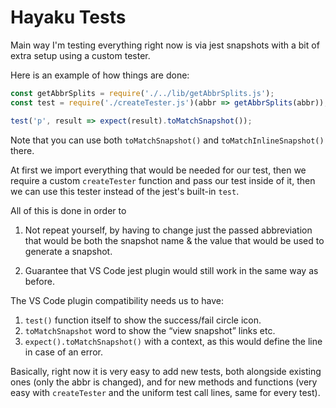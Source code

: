 # Hayaku Tests

Main way I'm testing everything right now is via jest snapshots with a bit of extra setup using a custom tester.

Here is an example of how things are done:

``` js
const getAbbrSplits = require('./../lib/getAbbrSplits.js');
const test = require('./createTester.js')(abbr => getAbbrSplits(abbr));

test('p', result => expect(result).toMatchSnapshot());
```

Note that you can use both `toMatchSnapshot()` and `toMatchInlineSnapshot()` there.

At first we import everything that would be needed for our test, then we require a custom `createTester` function and pass our test inside of it, then we can use this tester instead of the jest's built-in `test`.

All of this is done in order to

1. Not repeat yourself, by having to change just the passed abbreviation that would be both the snapshot name & the value that would be used to generate a snapshot.

2. Guarantee that VS Code jest plugin would still work in the same way as before.

The VS Code plugin compatibility needs us to have:

1. `test()` function itself to show the success/fail circle icon.
2. `toMatchSnapshot` word to show the “view snapshot” links etc.
3. `expect().toMatchSnapshot()` with a context, as this would define the line in case of an error.

Basically, right now it is very easy to add new tests, both alongside existing ones (only the abbr is changed), and for new methods and functions (very easy with `createTester` and the uniform test call lines, same for every test).

